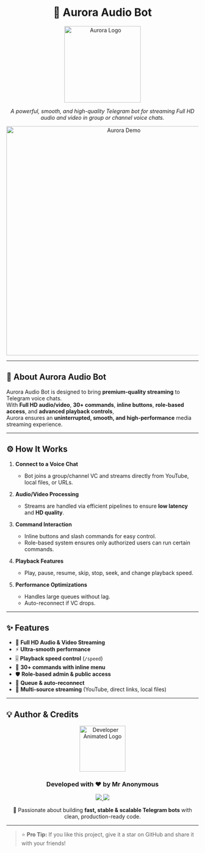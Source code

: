 <h1 align="center">🎵 Aurora Audio Bot</h1>

<p align="center">
  <img src="https://your-logo-link-here.png" alt="Aurora Logo" width="200"/>
</p>

<p align="center">
  <i>A powerful, smooth, and high-quality Telegram bot for streaming Full HD audio and video in group or channel voice chats.</i>
</p>

<p align="center">
  <img src="https://your-demo-gif-link-here.gif" alt="Aurora Demo" width="600"/>
</p>

---

## 📌 About Aurora Audio Bot

Aurora Audio Bot is designed to bring **premium-quality streaming** to Telegram voice chats.  
With **Full HD audio/video**, **30+ commands**, **inline buttons**, **role-based access**, and **advanced playback controls**,  
Aurora ensures an **uninterrupted, smooth, and high-performance** media streaming experience.

---

## ⚙️ How It Works

1. **Connect to a Voice Chat**  
   - Bot joins a group/channel VC and streams directly from YouTube, local files, or URLs.

2. **Audio/Video Processing**  
   - Streams are handled via efficient pipelines to ensure **low latency** and **HD quality**.

3. **Command Interaction**  
   - Inline buttons and slash commands for easy control.  
   - Role-based system ensures only authorized users can run certain commands.

4. **Playback Features**  
   - Play, pause, resume, skip, stop, seek, and change playback speed.

5. **Performance Optimizations**  
   - Handles large queues without lag.  
   - Auto-reconnect if VC drops.

---

## ✨ Features

- 🎼 **Full HD Audio & Video Streaming**  
- ⚡ **Ultra-smooth performance**  
- 🎚 **Playback speed control** (`/speed`)  
- 🎯 **30+ commands with inline menu**  
- 🛡 **Role-based admin & public access**  
- 🔄 **Queue & auto-reconnect**  
- 📂 **Multi-source streaming** (YouTube, direct links, local files)

- ---

## 💡 Author & Credits

<p align="center">
  <img src="https://media.giphy.com/media/xT9IgzoKnwFNmISR8I/giphy.gif" width="120" alt="Developer Animated Logo"/>
</p>

<h3 align="center">Developed with ❤️ by <strong>Mr Anonymous</strong></h3>

<p align="center">
  <a href="https://t.me/yourtelegramusername">
    <img src="https://img.shields.io/badge/Telegram-Contact-blue?style=for-the-badge&logo=telegram"/>
  </a>
  <a href="https://github.com/Anonymous060503">
    <img src="https://img.shields.io/badge/GitHub-Anonymous060503-black?style=for-the-badge&logo=github"/>
  </a>
</p>

<p align="center">
  🚀 Passionate about building <strong>fast, stable & scalable Telegram bots</strong> with clean, production-ready code.
</p>

---

> ⭐ **Pro Tip:** If you like this project, give it a star on GitHub and share it with your friends!
